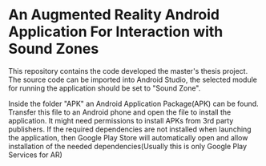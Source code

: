 An Augmented Reality Android Application For Interaction with Sound Zones
====================================
This repository contains the code developed the master's thesis project. The source code can be imported into Android Studio, the selected module for running the application should be set to "Sound Zone". 

Inside the folder "APK" an Android Application Package(APK) can be found. Transfer this file to an Android phone and open the file to install the application. It might need permissions to install APKs from 3rd party publishers. If the required dependencies are not installed when launching the application, then Google Play Store will automatically open and allow installation of the needed dependencies(Usually this is only Google Play Services for AR)

 
